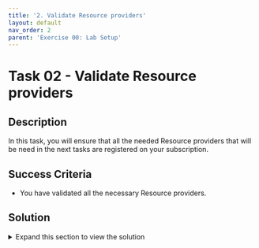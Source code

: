```yaml
---
title: '2. Validate Resource providers'
layout: default
nav_order: 2
parent: 'Exercise 00: Lab Setup'
---
```


# Task 02 - Validate Resource providers

## Description

In this task, you will ensure that all the needed Resource providers that will be need in the next tasks are registered on your subscription.

## Success Criteria

* You have validated all the necessary Resource providers.

## Solution

<details markdown="block">
<summary>Expand this section to view the solution</summary>

1. Sign in to the [Azure Portal](https://portal.azure.com).

    {: .highlight }
    > If you're using Azure Gov, sign in to the [Azure Gov Portal](https://portal.azure.us).

2. At the top of the Azure Portal, select the **Cloud Shell** icon.

3. In the **Cloud Shell**, run the following Azure CLI command. This will retrieve the registration status for all the Resource providers needed during the exercises.

    ```bash
    az provider show --namespace 'Microsoft.Network' -o table;
    az provider show --namespace 'Microsoft.Sql' -o table;
    az provider show --namespace 'Microsoft.Storage' -o table;
    az provider show --namespace 'Microsoft.Compute' -o table;
    az provider show --namespace 'Microsoft.DataMigration' -o table
    ```

    {: .highlight }
    > Example output:
    > ```bash
    > Namespace          RegistrationPolicy    RegistrationState
    > -----------------  --------------------  -------------------
    > Microsoft.Network  RegistrationRequired  Registered
    > Namespace      RegistrationPolicy    RegistrationState
    > -------------  --------------------  -------------------
    > Microsoft.Sql  RegistrationRequired  Registered
    > Namespace          RegistrationPolicy    RegistrationState
    > -----------------  --------------------  -------------------
    > Microsoft.Storage  RegistrationRequired  Registered
    > Namespace          RegistrationPolicy    RegistrationState
    > -----------------  --------------------  -------------------
    > Microsoft.Compute  RegistrationRequired  Registered
    > Namespace                RegistrationPolicy    RegistrationState
    > -----------------------  --------------------  -------------------
    > Microsoft.DataMigration  RegistrationRequired  NotRegistered
    > ```

4. Take note of all the **Namespace** values that have a **RegistrationState** of `NotRegistered`.

5. For each of the values retrieved previously, run the following Azure CLI command. This will register the specified Resource provider.

    ```bash
    az provider register --namespace 'PROVIDER' --wait
    ```

    {: .highlight }
    > Example command to register the `Microsoft.DataMigration` provider:
    > ```bash
    > az provider register --namespace 'Microsoft.DataMigration' --wait
    > ```

6. Copy the **id** and **userPrincipalName** values from the returned output from the Azure CLI command and save it for use later.

    ![Command-line with signed in users Id and Name from Entra ID are highlighted.](../../Hands-on%20lab/images/2022-12-06-00-35-58.png "Command-line with signed in users Id and Name from Entra ID are highlighted.")

    {: .important }
    > The ARM Template will use this user Id and Name as the Administrator for the Azure SQL Managed Instance resource. This user must be an Entra ID user and cannot be a personal Microsoft Account.
    > If you need to, look up an alternative user to use for this, then run the following command instead:
    > 
    > ```bash
    > az ad user show --id <azure-login>
    > ```
    >
    > Replace the `<azure-login>` placeholder with the user's email login. Ex: `user@domain.onmicrosoft.com`
</details>
